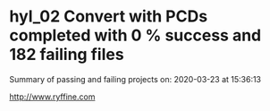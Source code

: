 # hyl_02 Convert with PCDs completed with 0 % success and 182 failing files

Summary of passing and failing projects on: 2020-03-23 at 15:36:13

http://www.ryffine.com
